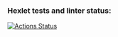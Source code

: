 ### Hexlet tests and linter status:
[![Actions Status](https://github.com/vladislavborovinskiy/frontend-project-46/actions/workflows/hexlet-check.yml/badge.svg)](https://github.com/vladislavborovinskiy/frontend-project-46/actions)